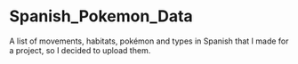 # Spanish_Pokemon_Data
A list of movements, habitats, pokémon and types in Spanish that I made for a project, so I decided to upload them.

